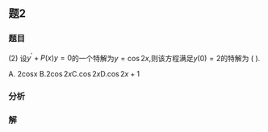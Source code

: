 ## 题2
### 题目
(2) 设${y}^{\prime } + P( x) y = 0$的一个特解为$y = \cos {2x}$,则该方程满足$y( 0)  = 2$的特解为 ( ).

A. 2cosx B.$2\cos {2x}$C.$\cos {2x}$D.$\cos {2x} + 1$

### 分析

### 解